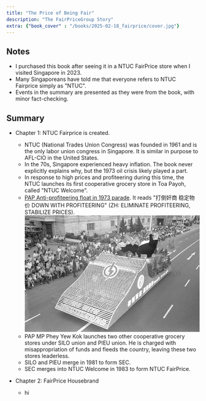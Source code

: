 ```yaml
---
title: "The Price of Being Fair"
description: "The FairPriceGroup Story"
extra: {"book_cover" : "/books/2025-02-18_fairprice/cover.jpg"}
---
```



## Notes
 - I purchased this book after seeing it in a NTUC FairPrice store when I visited Singapore in 2023.
 - Many Singaporeans have told me that everyone refers to NTUC Fairprice simply as "NTUC". 
 - Events in the summary are presented as they were from the book, with minor fact-checking.

## Summary
 - Chapter 1: NTUC Fairprice is created.
   - NTUC (National Trades Union Congress) was founded in 1961 and is the only labor union congress in Singapore. It is similar in purpose to AFL-CIO in the United States. 
   - In the 70s, Singapore experienced heavy inflation. The book never explicitly explains why, but the 1973 oil crisis likely played a part.
   - In response to high prices and profiteering during this time, the NTUC launches its first cooperative grocery store in Toa Payoh, called "NTUC Welcome".
   - [PAP Anti-profiteering float in 1973 parade](https://www.nas.gov.sg/archivesonline/photographs/record-details/dd468526-1161-11e3-83d5-0050568939ad). It reads "打倒奸商 稳定物价 DOWN WITH PROFITEERING" (ZH: ELIMINATE PROFITEERING, STABILIZE PRICES).  
   ![](profit.jpg)
   - PAP MP Phey Yew Kok launches two other cooperative grocery stores under SILO union and PIEU union. He is charged with misappropriation of funds and fleeds the country, leaving these two stores leaderless. 
   - SILO and PIEU merge in 1981 to form SEC.
   - SEC merges into NTUC Welcome in 1983 to form NTUC FairPrice.

 - Chapter 2: FairPrice Housebrand
   - hi